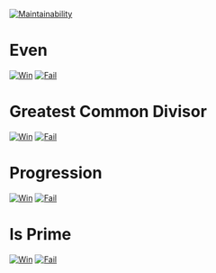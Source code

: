 [![Maintainability](https://api.codeclimate.com/v1/badges/a99a88d28ad37a79dbf6/maintainability)](https://codeclimate.com/github/codeclimate/codeclimate/maintainability)

# Even

[![Win](https://asciinema.org/a/ly22CbqSlhB0SGehgxaemZOjF.png)](https://asciinema.org/a/ly22CbqSlhB0SGehgxaemZOjF)
[![Fail](https://asciinema.org/a/WFqflIAnsPDl0h1gfT1MJZOnj.png)](https://asciinema.org/a/WFqflIAnsPDl0h1gfT1MJZOnj)

# Greatest Common Divisor

[![Win](https://asciinema.org/a/9gOruObiedPEpdH8JjmAqfSZs.png)](https://asciinema.org/a/9gOruObiedPEpdH8JjmAqfSZs)
[![Fail](https://asciinema.org/a/WSX5nAn34iENpPjPtBgZlIqCa.png)](https://asciinema.org/a/WSX5nAn34iENpPjPtBgZlIqCa)

# Progression

[![Win](https://asciinema.org/a/E203CkxKun5HCmvvKCP97b1KO.png)](https://asciinema.org/a/E203CkxKun5HCmvvKCP97b1KO)
[![Fail](https://asciinema.org/a/59n3Nqr0PXeP4kjPR32eJpKf3.png)](https://asciinema.org/a/59n3Nqr0PXeP4kjPR32eJpKf3)

# Is Prime

[![Win](https://asciinema.org/a/gxmZkleczLxMRVDkHDosXf9YO.png)](https://asciinema.org/a/gxmZkleczLxMRVDkHDosXf9YO)
[![Fail](https://asciinema.org/a/rxAehnpQNbRPJRg7bXCOFGHw5.png)](https://asciinema.org/a/rxAehnpQNbRPJRg7bXCOFGHw5)
